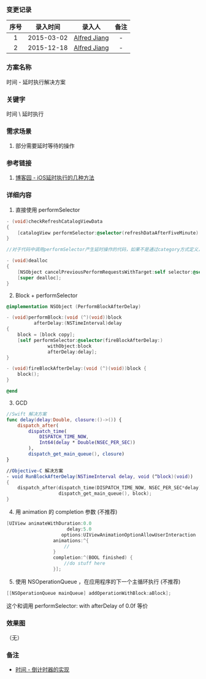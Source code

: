 ### 变更记录

| 序号 | 录入时间 | 录入人 | 备注 |
|:--------:|:--------:|:--------:|:--------:|
| 1 | 2015-03-02 | [Alfred Jiang](https://github.com/viktyz) | - |
| 2 | 2015-12-18 | [Alfred Jiang](https://github.com/viktyz) | - |

### 方案名称

时间 - 延时执行解决方案

### 关键字

时间 \ 延时执行

### 需求场景

1. 部分需要延时等待的操作

### 参考链接

1. [博客园 - iOS延时执行的几种方法](http://www.cnblogs.com/hanyis/p/3660051.html)

### 详细内容

1. 直接使用 performSelector
```objective-c
- (void)checkRefreshCatalogViewData
{
    [catalogView performSelector:@selector(refreshDataAfterFiveMinute) withObject:nil afterDelay:kRefreshCatalogViewDelayTime];
}

//对于代码中调用performSelector产生延时操作的代码，如果不是通过category方式定义，要在dealloc函数里面用cancelPreviousPerformRequestsWithTarget取消。因为不取消的话，如果页面在延时的时间内退出，将因为找不到执行函数而崩溃。

- (void)dealloc
{
    [NSObject cancelPreviousPerformRequestsWithTarget:self selector:@selector(refreshDataAfterFiveMinute) object:nil];
    [super dealloc];
}
```
2. Block + performSelector
```objective-c
@implementation NSObject (PerformBlockAfterDelay)

- (void)performBlock:(void (^)(void))block
          afterDelay:(NSTimeInterval)delay
{
    block = [block copy];
    [self performSelector:@selector(fireBlockAfterDelay:)
               withObject:block
               afterDelay:delay];
}

- (void)fireBlockAfterDelay:(void (^)(void))block {
    block();
}

@end
```
3. GCD
```swift
//Swift 解决方案
func delay(delay:Double, closure:()->()) {
    dispatch_after(
        dispatch_time(
            DISPATCH_TIME_NOW,
            Int64(delay * Double(NSEC_PER_SEC))
        ),
        dispatch_get_main_queue(), closure)
}

//Objective-C 解决方案
- void RunBlockAfterDelay(NSTimeInterval delay, void (^block)(void))
{
    dispatch_after(dispatch_time(DISPATCH_TIME_NOW, NSEC_PER_SEC*delay),
                   dispatch_get_main_queue(), block);
}
```
4. 用 animation 的 completion 参数 (不推荐)
```objective-c
[UIView animateWithDuration:0.0
                      delay:5.0
                    options:UIViewAnimationOptionAllowUserInteraction
                 animations:^{
                     //
                 }
                 completion:^(BOOL finished) {
                     //do stuff here
                 }];
```
5. 使用 NSOperationQueue ，在应用程序的下一个主循环执行 (不推荐)
```objective-c
[[NSOperationQueue mainQueue] addOperationWithBlock:aBlock];
```
这个和调用 performSelector: with afterDelay of 0.0f 等价

### 效果图
（无）

### 备注

* [时间 - 倒计时器的实现](Note_00068_20151223.md)
